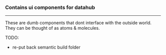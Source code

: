 ### Contains ui components for datahub
----------------------------------

These are dumb components that dont interface with the outside world. They can be thought of as atoms & molecules.

TODO:

- re-put back semantic build folder
